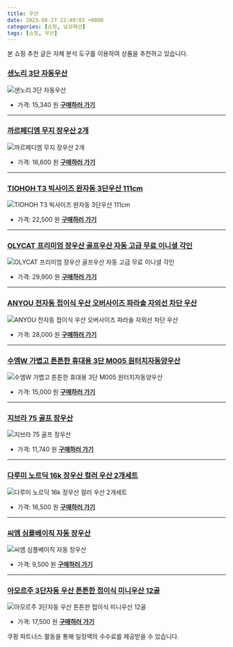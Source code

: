 ```yaml
---
title: 우산
date: 2023-08-27 22:49:03 +0800
categories: [쇼핑, 남성패션]
tags: [쇼핑, 우산]
---
```

본 쇼핑 추천 글은 자체 분석 도구를 이용하여 상품을 추천하고 있습니다.
### [샌노리 3단 자동우산](https://link.coupang.com/re/AFFSDP?lptag=AF1030537&pageKey=7174186279&itemId=18080806507&vendorItemId=85380259817&traceid=V0-153-2f484f2128e93230&clickBeacon=m4ahPryZwaTWAkEcXlEohvGx7dKwW0xrGCuCUmxnCXNVaRlL2%2FDiObdk%2FRrdwXQoHmyS3th%2FhxUV%2Be0rz7oLoD2nCEDOjfMfu8rlTj86KH4DiniVmdfYXx45k3eXN2%2F5pf3Go5zm382cGcSyQt%2FTxvI9jzqiaz6d19H3E1uyjw4tbNbp2HVxGTpJW8ePOyyVnzxipCgqYNTS67VOZGmtiLOWDG2pnVN5wRPXTAu05%2BNmyntOdS04FAVXS9%2FrtT%2BhrChCtk49gv34rnoCPeda1HMAQZWLKhHuiVVhDdH1eNcpLfNHkkqMDifZ5wmD9UjX9zqB2lhbU9wzuJp6RPax68bueTrsGaM8bjYA3EPeU7Bn%2BNfA5JXQX7gjLBoAC0iUaaMyJKeP%2BfcFO5M2Y9lQ4qzzm%2B9wcIi7HQP4mus3xiCfcOcbQKFWQzEkXytl4tkTO%2BWe4KfJgslZAWoT2Q5LZbBcnojvaVREhk1752UmDALGYewvyZW0f%2BAjU2LN5xXIgg3xLCI3RkQ5Vk3fQ2U9KaujiJPdUQA5EDXcRKEUO3mi5IddHj7f4aWKtId575%2FdgfDCH8NbMYs7y7AwGreXm5xF%2FawDh0x61vulkFjj7u6ikQTkUyFgAptXZLdKjnAkSjXBKMpBBFxh8deqZ0qDYL1WZaCqEkdtAplX14aJv46A%2FUuwGxiV7YSNElgmxZPk4aNj0Kq1ceCTiyOJenM%2BQvNodYAyYlQdxmm4Lx3Z20TtISGiE20XMLy24a9s7eECwbCVqRLflHZQks2HxCwZ8SvtVM%2Byn7%2BjQSO98Gc4oeQhhMrUyDv8bUaJeLF%2FO1ckHWRRnuyxUwzfhOADxoHw%2F5p0QYaZJEArYO6I1lM%2FDNg%3D&requestid=20230906224904097309591265&token=31850C%7CMIXED)
![샌노리 3단 자동우산](https://ads-partners.coupang.com/image1/BdbbUHupl9sjao3oBSc1pnAKuSwLkcw6_4MMZ6TXGSyzLhjrkpSExkUI3yo4VYD4UyMi45S2nsrD6PPRJ6sX9NDPaLL_mmN8UedGmoc1z8Q2EDXp-sUR0wSRPDGMBJK-yGiTIoHUoT9PViKNXd0OT_cp-A-vXAMrvak7SaNc4AM-GTJlXgfF1ShN5Fwls7rKEOzqCkRtYTXsyIGvDKfWtwXdeA5AOY6RLmAPQCd_pqi-6AyNpJOWxqDAUeMChBOv-kufybSdRqmg3VvAlDoo5zJTxWaBg2s4aJYElo_720aCvXBb)
- 가격: 15,340 원
[**구매하러 가기**](https://link.coupang.com/re/AFFSDP?lptag=AF1030537&pageKey=7174186279&itemId=18080806507&vendorItemId=85380259817&traceid=V0-153-2f484f2128e93230&clickBeacon=m4ahPryZwaTWAkEcXlEohvGx7dKwW0xrGCuCUmxnCXNVaRlL2%2FDiObdk%2FRrdwXQoHmyS3th%2FhxUV%2Be0rz7oLoD2nCEDOjfMfu8rlTj86KH4DiniVmdfYXx45k3eXN2%2F5pf3Go5zm382cGcSyQt%2FTxvI9jzqiaz6d19H3E1uyjw4tbNbp2HVxGTpJW8ePOyyVnzxipCgqYNTS67VOZGmtiLOWDG2pnVN5wRPXTAu05%2BNmyntOdS04FAVXS9%2FrtT%2BhrChCtk49gv34rnoCPeda1HMAQZWLKhHuiVVhDdH1eNcpLfNHkkqMDifZ5wmD9UjX9zqB2lhbU9wzuJp6RPax68bueTrsGaM8bjYA3EPeU7Bn%2BNfA5JXQX7gjLBoAC0iUaaMyJKeP%2BfcFO5M2Y9lQ4qzzm%2B9wcIi7HQP4mus3xiCfcOcbQKFWQzEkXytl4tkTO%2BWe4KfJgslZAWoT2Q5LZbBcnojvaVREhk1752UmDALGYewvyZW0f%2BAjU2LN5xXIgg3xLCI3RkQ5Vk3fQ2U9KaujiJPdUQA5EDXcRKEUO3mi5IddHj7f4aWKtId575%2FdgfDCH8NbMYs7y7AwGreXm5xF%2FawDh0x61vulkFjj7u6ikQTkUyFgAptXZLdKjnAkSjXBKMpBBFxh8deqZ0qDYL1WZaCqEkdtAplX14aJv46A%2FUuwGxiV7YSNElgmxZPk4aNj0Kq1ceCTiyOJenM%2BQvNodYAyYlQdxmm4Lx3Z20TtISGiE20XMLy24a9s7eECwbCVqRLflHZQks2HxCwZ8SvtVM%2Byn7%2BjQSO98Gc4oeQhhMrUyDv8bUaJeLF%2FO1ckHWRRnuyxUwzfhOADxoHw%2F5p0QYaZJEArYO6I1lM%2FDNg%3D&requestid=20230906224904097309591265&token=31850C%7CMIXED)
---
### [까르페디엠 무지 장우산 2개](https://link.coupang.com/re/AFFSDP?lptag=AF1030537&pageKey=6100105267&itemId=11425705187&vendorItemId=78528518337&traceid=V0-153-b13ebc5ca7d39748&requestid=20230906224904097309591265&token=31850C%7CMIXED)
![까르페디엠 무지 장우산 2개](https://ads-partners.coupang.com/image1/LUwWkGOq2tYq9YIlLaxHlybtPqbhKfaFyZweElNSHnsyNH2wCFLrQNHH8S8KOnuJ65AY5YJVtlFVMOX-n9ka9GamGurrLHiUQn4ZXzwonbAlbo_P348S-Laih3nR7fNu2KxRYgB7EsdDDVNVN20bOGdeU9Ubu12LaTT3txqel6yLIMNnAi7L4CEsq1ZY5Jul4TjRmJaSs80kn3YKAjX5-l9m5fdVqgPefV1gkczOkBh9E4tcFDO9Cjt83TWSbMA7VtY1mSfIjvwerojSC6bpUSIna3UBjDM2ukE38RA-3w==)
- 가격: 16,600 원
[**구매하러 가기**](https://link.coupang.com/re/AFFSDP?lptag=AF1030537&pageKey=6100105267&itemId=11425705187&vendorItemId=78528518337&traceid=V0-153-b13ebc5ca7d39748&requestid=20230906224904097309591265&token=31850C%7CMIXED)
---
### [TIOHOH T3 빅사이즈 완자동 3단우산 111cm](https://link.coupang.com/re/AFFSDP?lptag=AF1030537&pageKey=1459491072&itemId=2511340746&vendorItemId=70504384239&traceid=V0-153-c69fd166ba741e52&requestid=20230906224904097309591265&token=31850C%7CMIXED)
![TIOHOH T3 빅사이즈 완자동 3단우산 111cm](https://ads-partners.coupang.com/image1/nVTI5-NA_ue1WLFXnT_3Zv3_3CuwpMkELeXva6pvYet4m5iauTbZeSjwyGhQ7_9R-qgXFP_mu4xb5y4xQ_B7nDgkPGWDimoRNoXAysNr8tShaoyfBV8ZfDbgcNd3NW5NuesvAgmH0cPrcvudavu06MYJheHI_E9mVR4WyQNOodyDul-PKfMegCQIubi_xhIxht1uXGcNSWPqR6kGHO5TsYXLrE5uwfEJhr5JRIblWVs3PolXrloLczap8wlWGquIVxAcEVvRqbfRrJsjoLnviAk=)
- 가격: 22,500 원
[**구매하러 가기**](https://link.coupang.com/re/AFFSDP?lptag=AF1030537&pageKey=1459491072&itemId=2511340746&vendorItemId=70504384239&traceid=V0-153-c69fd166ba741e52&requestid=20230906224904097309591265&token=31850C%7CMIXED)
---
### [OLYCAT 프리미엄 장우산 골프우산 자동 고급 무료 이니셜 각인](https://link.coupang.com/re/AFFSDP?lptag=AF1030537&pageKey=5353942013&itemId=7881460785&vendorItemId=75170981733&traceid=V0-153-4a9cb451ed7c456f&clickBeacon=m4ahPryZwaTWAkEcXlEohvGx7dKwW0xrGCuCUmxnCXNVaRlL2%2FDiObdk%2FRrdwXQoHmyS3th%2FhxUV%2Be0rz7oLoDW%2BTGvLbPHTbztxcKE5HuQDiniVmdfYXx45k3eXN2%2F5JWy56wPMJlyM6faCYuLDFWdQdzO%2FeN0CxmaXKnUbPYItbNbp2HVxGTpJW8ePOyyVnzxipCgqYNTS67VOZGmtiLOWDG2pnVN5wRPXTAu05%2BNmyntOdS04FAVXS9%2FrtT%2BhGc%2B3a%2FYMWrqhDS%2FQnRrCDHq9775akL0pbA4Z090FM4B9hRjzxg86KS4iHaJJiZIWV4VjsgsOI%2FUxS3LdjlMAjLhN56IGeOop%2BQPMv58kbjDXHCBeAE0LjMPbLy52c%2FC5WsuNcp%2FfDZkIip1LYsm3dV26dovxCCTm44tfGZ0PWcP3N6gSjZEKduyUbHor%2BvOdsqXgHIUPhYzkzq8RL18LMX42aVhPdNsO87Vn9iNfZL8kgZevXp0LbLNDVnrBxvW8wC1Yb4sk02mHGfS9F1V02PzMzi0x7FhvagkTt5ULFpN1vAh17fZxutkTA3Hy0anL4zn1tmZfFjzJ7VlmY64J0jFJhwdPzKCTyiz7i8zqSAwN86DYYxy0jzFojwuxCi7ll%2FvphNAqIltTFwCOUjLSu6GBocbkfK%2BgXrbjkEn4c7KJM8pKFr7YEz1GZid3payKPRQvUzwOCcI8I373Abzul8p%2BWGayktQuWLb7%2BMeRzoy7EKrQyg9KVrpuQGn3EJNpLN8F%2FLZSuHiNMODQ6fn4EPlvxMLtBUj7evP2S0OnNQFbazEwXlUWLBEH7UWWqsrhgJnsH22IjX6eLdQMz3x%2BZ30vO07MdP8IWRLQ5L%2Fb7%2Fg%3D&requestid=20230906224904097309591265&token=31850C%7CMIXED)
![OLYCAT 프리미엄 장우산 골프우산 자동 고급 무료 이니셜 각인](https://ads-partners.coupang.com/image1/wTwCipMVDI8GIxQcwXeM1FhALzZ3HZEjjuKE0TtEnZ2Ka_l_XWsAurfqZ8DA8nEUcAjXFjAPpx_dFmXpCGK4MikHVTPUmFO3ICFJy1Q-39pptBTIZdQ80WLsg-QLXgkyNVsIn66i2yIWz9xTcN2t_qYsflvNd4Xe5nSqYxtjbNwdokJlqnNYqO7UuFrIcguSN3pEJyqlHeufpF-eqEwNMNfXE-jxfdm1YSGHFpzfD_Evwu4Ixvb1qSJUo6PzHLOV7S1fgB72CDeZA3mp1f1hStV2vnXKXn5srAcXS3qG9Gv3YNnmfLE=)
- 가격: 29,900 원
[**구매하러 가기**](https://link.coupang.com/re/AFFSDP?lptag=AF1030537&pageKey=5353942013&itemId=7881460785&vendorItemId=75170981733&traceid=V0-153-4a9cb451ed7c456f&clickBeacon=m4ahPryZwaTWAkEcXlEohvGx7dKwW0xrGCuCUmxnCXNVaRlL2%2FDiObdk%2FRrdwXQoHmyS3th%2FhxUV%2Be0rz7oLoDW%2BTGvLbPHTbztxcKE5HuQDiniVmdfYXx45k3eXN2%2F5JWy56wPMJlyM6faCYuLDFWdQdzO%2FeN0CxmaXKnUbPYItbNbp2HVxGTpJW8ePOyyVnzxipCgqYNTS67VOZGmtiLOWDG2pnVN5wRPXTAu05%2BNmyntOdS04FAVXS9%2FrtT%2BhGc%2B3a%2FYMWrqhDS%2FQnRrCDHq9775akL0pbA4Z090FM4B9hRjzxg86KS4iHaJJiZIWV4VjsgsOI%2FUxS3LdjlMAjLhN56IGeOop%2BQPMv58kbjDXHCBeAE0LjMPbLy52c%2FC5WsuNcp%2FfDZkIip1LYsm3dV26dovxCCTm44tfGZ0PWcP3N6gSjZEKduyUbHor%2BvOdsqXgHIUPhYzkzq8RL18LMX42aVhPdNsO87Vn9iNfZL8kgZevXp0LbLNDVnrBxvW8wC1Yb4sk02mHGfS9F1V02PzMzi0x7FhvagkTt5ULFpN1vAh17fZxutkTA3Hy0anL4zn1tmZfFjzJ7VlmY64J0jFJhwdPzKCTyiz7i8zqSAwN86DYYxy0jzFojwuxCi7ll%2FvphNAqIltTFwCOUjLSu6GBocbkfK%2BgXrbjkEn4c7KJM8pKFr7YEz1GZid3payKPRQvUzwOCcI8I373Abzul8p%2BWGayktQuWLb7%2BMeRzoy7EKrQyg9KVrpuQGn3EJNpLN8F%2FLZSuHiNMODQ6fn4EPlvxMLtBUj7evP2S0OnNQFbazEwXlUWLBEH7UWWqsrhgJnsH22IjX6eLdQMz3x%2BZ30vO07MdP8IWRLQ5L%2Fb7%2Fg%3D&requestid=20230906224904097309591265&token=31850C%7CMIXED)
---
### [ANYOU 전자동 접이식 우산 오버사이즈 파라솔 자외선 차단 우산](https://link.coupang.com/re/AFFSDP?lptag=AF1030537&pageKey=7332310241&itemId=18827140707&vendorItemId=86733978231&traceid=V0-153-0bebac620f1f9a53&requestid=20230906224904097309591265&token=31850C%7CMIXED)
![ANYOU 전자동 접이식 우산 오버사이즈 파라솔 자외선 차단 우산](https://ads-partners.coupang.com/image1/5B2J1tGiQxWbPiKz5KrblzrICwLIjfdruLbxYM8VvjClZLotHUx_LYBCrBQe3rFj_ZKLDD9CeF-AF-JvyDleFCpSXRII2cAD2xSwvZEag--4Bm5eU5PI8Db7mSPf656KRxDvnS3gw79xfVraoerL_RiHhsZsnO0AsEghH3N3wgKUtZD_mW3AZTwss-pHu5-Hb_mysZ3aG__Wdn42Of_B2xrvN-UQO_y7oOzwvc0p7T0VNdubXvTxFFeZ3oul1uSZmMEH7KmVSJW3X3p_f6BWTKsq6TkrXay4eE7VLPoofQ==)
- 가격: 28,000 원
[**구매하러 가기**](https://link.coupang.com/re/AFFSDP?lptag=AF1030537&pageKey=7332310241&itemId=18827140707&vendorItemId=86733978231&traceid=V0-153-0bebac620f1f9a53&requestid=20230906224904097309591265&token=31850C%7CMIXED)
---
### [수엠W 가볍고 튼튼한 휴대용 3단 M005 원터치자동양우산](https://link.coupang.com/re/AFFSDP?lptag=AF1030537&pageKey=7281214431&itemId=18590175848&vendorItemId=85971960316&traceid=V0-153-a4f502bbd08fcf69&clickBeacon=m4ahPryZwaTWAkEcXlEohvGx7dKwW0xrGCuCUmxnCXNVaRlL2%2FDiObdk%2FRrdwXQoHmyS3th%2FhxUV%2Be0rz7oLoGoy%2FdLfrJLS8JTYdeFgzCcDiniVmdfYXx45k3eXN2%2F567NvKj7PHH8ryYjbJFotNQV8ChdKcqPLbfDIW7Hf5QYtbNbp2HVxGTpJW8ePOyyVnzxipCgqYNTS67VOZGmtiLOWDG2pnVN5wRPXTAu05%2BNmyntOdS04FAVXS9%2FrtT%2BhFC3WMu%2FpA1OsDHWxwJuWvIMJs3eB4xu87P4AoM24vfUcJb10InPpG39yyU5uSIvF6XW%2BnvyOuLhE3xpZNW%2FLGbii69sB4fgnD%2FrkC6TvUggC55wbYgRNdGMAWeaRjdM5aaMyJKeP%2BfcFO5M2Y9lQ4kw%2FeW8TDfsc25AHenGmiAAjMrzI4y9uRS0RoxyRv810J4vY7A7GT8blqTPFt6pH8lv%2FYPXoq7BHsMuKnp5AcxA1L%2FQnA%2BejMJcFJsrl8qiFpDDxWhVWyU7jhxYnECI4wq8eCHQpoCjLdQcA4CQcL038mEJO5a%2Fryy41frHIEe%2BSGiWuu82F%2B9B0MhSOQLu%2F6DfzXmZHKJJU7OQ4wJdLJUCr86VlkS5D9x1WZv6QPzm5HbbtZ3u8slhth8t49s3gGUq9dFj%2FJ6ClbMndua95a6rguOuda7kP8L8Wsyd7VywRV5n%2BXdvsUaF3cPAtjelPUogogxRW4H4RZBx4vx%2FqRdnFkypF7XnjqEWtZ%2F6iDJYKuj9gA%2BV9jVQ6CkcQd7QQUS9wZ1epxWJ9fqQF%2FuLVFslgLCU1qIXJF%2FT%2Fyqu%2FOt1i1YcClpHmrbn6Vgghp12wToRENYPtp%2B7Iiquq1ltJSLM%3D&requestid=20230906224904097309591265&token=31850C%7CMIXED)
![수엠W 가볍고 튼튼한 휴대용 3단 M005 원터치자동양우산](https://ads-partners.coupang.com/image1/8DP9fNcKJkZ15Zp08B1x9M4I6nCrjTOeIU9dbNdqI1YMC1ynY39hgoR4rCTKhmsRqqCVRq5HYxg71xumxVXr9pUuc9m33_JCrH8AunfKcRrEUhAMpTd8I_dDalPazwke2RclBjBbU6h8nrE5UsyjALDvbarEihxry27wGoqc11sX-E6RMi2CuuxocgUZL2ecVVlMo-ErEfTn_PTdtyN9lit2zTh1pksBgZ74oeE-hHFK29p0S8SbxBbIpGj7XeRrjfZsauIFRsBQsVsDYFCAiaA45R09P0iUNxhIYCxffpoSOI0P)
- 가격: 15,000 원
[**구매하러 가기**](https://link.coupang.com/re/AFFSDP?lptag=AF1030537&pageKey=7281214431&itemId=18590175848&vendorItemId=85971960316&traceid=V0-153-a4f502bbd08fcf69&clickBeacon=m4ahPryZwaTWAkEcXlEohvGx7dKwW0xrGCuCUmxnCXNVaRlL2%2FDiObdk%2FRrdwXQoHmyS3th%2FhxUV%2Be0rz7oLoGoy%2FdLfrJLS8JTYdeFgzCcDiniVmdfYXx45k3eXN2%2F567NvKj7PHH8ryYjbJFotNQV8ChdKcqPLbfDIW7Hf5QYtbNbp2HVxGTpJW8ePOyyVnzxipCgqYNTS67VOZGmtiLOWDG2pnVN5wRPXTAu05%2BNmyntOdS04FAVXS9%2FrtT%2BhFC3WMu%2FpA1OsDHWxwJuWvIMJs3eB4xu87P4AoM24vfUcJb10InPpG39yyU5uSIvF6XW%2BnvyOuLhE3xpZNW%2FLGbii69sB4fgnD%2FrkC6TvUggC55wbYgRNdGMAWeaRjdM5aaMyJKeP%2BfcFO5M2Y9lQ4kw%2FeW8TDfsc25AHenGmiAAjMrzI4y9uRS0RoxyRv810J4vY7A7GT8blqTPFt6pH8lv%2FYPXoq7BHsMuKnp5AcxA1L%2FQnA%2BejMJcFJsrl8qiFpDDxWhVWyU7jhxYnECI4wq8eCHQpoCjLdQcA4CQcL038mEJO5a%2Fryy41frHIEe%2BSGiWuu82F%2B9B0MhSOQLu%2F6DfzXmZHKJJU7OQ4wJdLJUCr86VlkS5D9x1WZv6QPzm5HbbtZ3u8slhth8t49s3gGUq9dFj%2FJ6ClbMndua95a6rguOuda7kP8L8Wsyd7VywRV5n%2BXdvsUaF3cPAtjelPUogogxRW4H4RZBx4vx%2FqRdnFkypF7XnjqEWtZ%2F6iDJYKuj9gA%2BV9jVQ6CkcQd7QQUS9wZ1epxWJ9fqQF%2FuLVFslgLCU1qIXJF%2FT%2Fyqu%2FOt1i1YcClpHmrbn6Vgghp12wToRENYPtp%2B7Iiquq1ltJSLM%3D&requestid=20230906224904097309591265&token=31850C%7CMIXED)
---
### [지브라 75 골프 장우산](https://link.coupang.com/re/AFFSDP?lptag=AF1030537&pageKey=1890351069&itemId=3211973019&vendorItemId=71199300491&traceid=V0-153-b3e3f0584dfc8644&requestid=20230906224904097309591265&token=31850C%7CMIXED)
![지브라 75 골프 장우산](https://ads-partners.coupang.com/image1/OTmT_6-yha31W63TOZcMSoPrcPGvXo9GK79aK5I41qFKto2seNyy7zVg-qsu4xVi7hVuy_LKWAID8qhXUWnzLq2V27OTywxKCsJn-ez6mqkoZVQ7K7PMGPOOZwXNBmzlTH61XFRuwoSd86p-0ZQcnu0Na63BRLxzv6Z84QsUn69grWo2zKDtl02TpyvGOcWtPUc0OL0VcnFDTWTSJeEjUs1yT0GRNgBwtTtPUARBwtLur0Wzl6bmTTWExMl56CMFHUApoAQJDxaNi8NoThS1zg==)
- 가격: 11,740 원
[**구매하러 가기**](https://link.coupang.com/re/AFFSDP?lptag=AF1030537&pageKey=1890351069&itemId=3211973019&vendorItemId=71199300491&traceid=V0-153-b3e3f0584dfc8644&requestid=20230906224904097309591265&token=31850C%7CMIXED)
---
### [다루미 노르딕 16k 장우산 컬러 우산 2개세트](https://link.coupang.com/re/AFFSDP?lptag=AF1030537&pageKey=7180970875&itemId=18110995861&vendorItemId=85262632048&traceid=V0-153-2396dfd9839ffda7&requestid=20230906224904097309591265&token=31850C%7CMIXED)
![다루미 노르딕 16k 장우산 컬러 우산 2개세트](https://ads-partners.coupang.com/image1/WFsauc4doGLO8RBcWHBazI-fcKYR3KfeesxU6t8bXZAqR8SKWjckha5vqf7SgdVwNJ-Rx3fylTYSKNNufR3ORnVnXxyrqc17SuOP2jHk6FdgQN36OidLrnllsGE79e3PNZ5gaTs5xas4rCT-HHKEhSDVi2qAU-EFzVry37MvjJ9FiG2eE3hUfOeAb5-oRAJJZbdPMTfXGAlfNVAixuYXKe0kDgCu7QcgYIYynIeabdxCdawFSuOM1MgyVnRb-1NJY7nX-b_zF2IMudgb8AME-uEbyW5GVuByB9oDuxmz0Q==)
- 가격: 16,500 원
[**구매하러 가기**](https://link.coupang.com/re/AFFSDP?lptag=AF1030537&pageKey=7180970875&itemId=18110995861&vendorItemId=85262632048&traceid=V0-153-2396dfd9839ffda7&requestid=20230906224904097309591265&token=31850C%7CMIXED)
---
### [씨엠 심플베이직 자동 장우산](https://link.coupang.com/re/AFFSDP?lptag=AF1030537&pageKey=1379447438&itemId=2413555986&vendorItemId=70407964064&traceid=V0-153-febeb86cf807866b&requestid=20230906224904097309591265&token=31850C%7CMIXED)
![씨엠 심플베이직 자동 장우산](https://ads-partners.coupang.com/image1/TfUItWxQ2RbBtQ1VTSbJKg7Tg7qSwckmUmM7LnHJVPy37at7RJBLhAVf7qjPX47EHAOGKsh5P4lk57SrtQGE1fSkPeM_3i1YZ2Y_6TT4GID_h7OHMYrjDp0H7x3CvVtQz5HD-AK7rv0-qZc67o7w66BRpt2ou1HIivCge2m9XDD5ZgsUDueOe_h5cRJmGYp8KwKCNQWRZkOHbjBWOS0q3YMLRJPzQVHVzbWaBA1Gf8yyfpuitJ8G7vY0p7fcfMVIdfoz8DmTedbg0r5f7es=)
- 가격: 9,500 원
[**구매하러 가기**](https://link.coupang.com/re/AFFSDP?lptag=AF1030537&pageKey=1379447438&itemId=2413555986&vendorItemId=70407964064&traceid=V0-153-febeb86cf807866b&requestid=20230906224904097309591265&token=31850C%7CMIXED)
---
### [아모르주 3단자동 우산 튼튼한 접이식 미니우산 12골](https://link.coupang.com/re/AFFSDP?lptag=AF1030537&pageKey=7380942971&itemId=19061559238&vendorItemId=86184467383&traceid=V0-153-dcc4fbf14d4e8f03&clickBeacon=m4ahPryZwaTWAkEcXlEohvGx7dKwW0xrGCuCUmxnCXNVaRlL2%2FDiObdk%2FRrdwXQoHmyS3th%2FhxUV%2Be0rz7oLoLg3YTsv14xSi%2BArqxQzG0NuUwkU%2FIRTlocNEMbL1Ju95Z5LIeyPK9hubNwIuEqiMT%2BeLfwcQt2iVNU6aDnu4owtbNbp2HVxGTpJW8ePOyyVnzxipCgqYNTS67VOZGmtiLOWDG2pnVN5wRPXTAu05%2BNmyntOdS04FAVXS9%2FrtT%2Bh9XQ%2F%2Bpb9UPV7Yk0rUnLaVEZ9EQfFJo0Zo7upkdK1ZGugA%2FX0Yr6Q5LmZdp9ELW6L98Hi8LGKGuw7tm01a0wKadxtaUF6X8eJxFFZiy6okNAb%2B6iTGkCDUhYuRKIdB7IRIXoNGMLBAV93zx2ZOMpbmt8A4Lz7b%2Fx7gW%2FQzwbhU5BRYq6jDlCx6%2FIj3KWfv13Od8OXMuozBpkf9CtvflXMra8eCHQpoCjLdQcA4CQcL038mEJO5a%2Fryy41frHIEe%2BSJd11EPP%2FEnE%2FyAzUL%2FFYBSvRKut8n5xMANdJO3f%2B5gkS4qmo33dzoKjNE4%2F6OduvOFY8zkByLJ9Sl%2FItZWo7SvavwLd2zUFZLOGbjLm4zAS9hrrKCPRJzLWJnKFQc0qFXyRYwsk9bFcWyX8j8tlOrIUdzy1j9I7inBt7eXvTSI2Ebq7Xuh52lznMy5X716JsDfL2LwccxYlWz9Rqe%2FVcsy3x2%2BRuVsuwUa7cwWjeACBrv9Wh5pz0m67iG93ojNpAS5hCeNC%2F3R1SlJvgqx21RULU7G5GUmbOv4vj9ABN42P520QNPtttwyjx6W0zMGl5dPpP%2FY%2FWRaiWYzDMVfcyB4HOrgLBxzqRdf%2BpBW2mhY8%3D&requestid=20230906224904097309591265&token=31850C%7CMIXED)
![아모르주 3단자동 우산 튼튼한 접이식 미니우산 12골](https://ads-partners.coupang.com/image1/kyCavZ8rWsbV6CLJky5UCMX9aMA4Jb4spsQVfOmHWN9EtfN-hiiwAkaSOUXDI5KqkJza6zSj6gfWgvY8vK3KRl6gKOySeQ1KTEr_jCiehk6jNRI0-Bu6dWJLb9l__BCftWEKPOwbRcXrL4-Gr2tlM9CUyWzzQWlAHm2kz1Wv6tnhEXCTqOj-EbL2AXg6cjSeTksx-oWXkbTwkM-bpnz5nM-WaPoJOvsMbYYFliDvx7yquvn3c4WlHbU-8zJ2DT1zj9s_9S-5Z0ghVyrVJCpgNY7RsHzvfds6ffJ0v-tjlC4tqjie)
- 가격: 17,500 원
[**구매하러 가기**](https://link.coupang.com/re/AFFSDP?lptag=AF1030537&pageKey=7380942971&itemId=19061559238&vendorItemId=86184467383&traceid=V0-153-dcc4fbf14d4e8f03&clickBeacon=m4ahPryZwaTWAkEcXlEohvGx7dKwW0xrGCuCUmxnCXNVaRlL2%2FDiObdk%2FRrdwXQoHmyS3th%2FhxUV%2Be0rz7oLoLg3YTsv14xSi%2BArqxQzG0NuUwkU%2FIRTlocNEMbL1Ju95Z5LIeyPK9hubNwIuEqiMT%2BeLfwcQt2iVNU6aDnu4owtbNbp2HVxGTpJW8ePOyyVnzxipCgqYNTS67VOZGmtiLOWDG2pnVN5wRPXTAu05%2BNmyntOdS04FAVXS9%2FrtT%2Bh9XQ%2F%2Bpb9UPV7Yk0rUnLaVEZ9EQfFJo0Zo7upkdK1ZGugA%2FX0Yr6Q5LmZdp9ELW6L98Hi8LGKGuw7tm01a0wKadxtaUF6X8eJxFFZiy6okNAb%2B6iTGkCDUhYuRKIdB7IRIXoNGMLBAV93zx2ZOMpbmt8A4Lz7b%2Fx7gW%2FQzwbhU5BRYq6jDlCx6%2FIj3KWfv13Od8OXMuozBpkf9CtvflXMra8eCHQpoCjLdQcA4CQcL038mEJO5a%2Fryy41frHIEe%2BSJd11EPP%2FEnE%2FyAzUL%2FFYBSvRKut8n5xMANdJO3f%2B5gkS4qmo33dzoKjNE4%2F6OduvOFY8zkByLJ9Sl%2FItZWo7SvavwLd2zUFZLOGbjLm4zAS9hrrKCPRJzLWJnKFQc0qFXyRYwsk9bFcWyX8j8tlOrIUdzy1j9I7inBt7eXvTSI2Ebq7Xuh52lznMy5X716JsDfL2LwccxYlWz9Rqe%2FVcsy3x2%2BRuVsuwUa7cwWjeACBrv9Wh5pz0m67iG93ojNpAS5hCeNC%2F3R1SlJvgqx21RULU7G5GUmbOv4vj9ABN42P520QNPtttwyjx6W0zMGl5dPpP%2FY%2FWRaiWYzDMVfcyB4HOrgLBxzqRdf%2BpBW2mhY8%3D&requestid=20230906224904097309591265&token=31850C%7CMIXED)


쿠팡 파트너스 활동을 통해 일정액의 수수료를 제공받을 수 있습니다.
